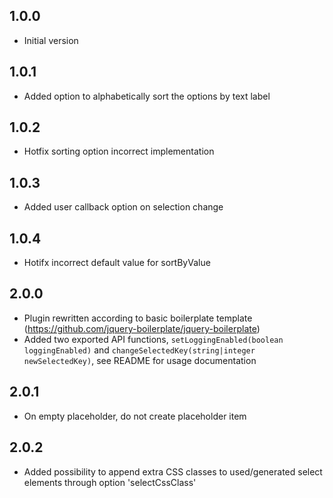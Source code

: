 ## 1.0.0

- Initial version

## 1.0.1

- Added option to alphabetically sort the options by text label

## 1.0.2

- Hotfix sorting option incorrect implementation

## 1.0.3

- Added user callback option on selection change

## 1.0.4

- Hotifx incorrect default value for sortByValue

## 2.0.0

- Plugin rewritten according to basic boilerplate template (https://github.com/jquery-boilerplate/jquery-boilerplate)
- Added two exported API functions, `setLoggingEnabled(boolean loggingEnabled)` and `changeSelectedKey(string|integer newSelectedKey)`, see README for usage documentation

## 2.0.1

- On empty placeholder, do not create placeholder item

## 2.0.2

- Added possibility to append extra CSS classes to used/generated select elements through option 'selectCssClass'
